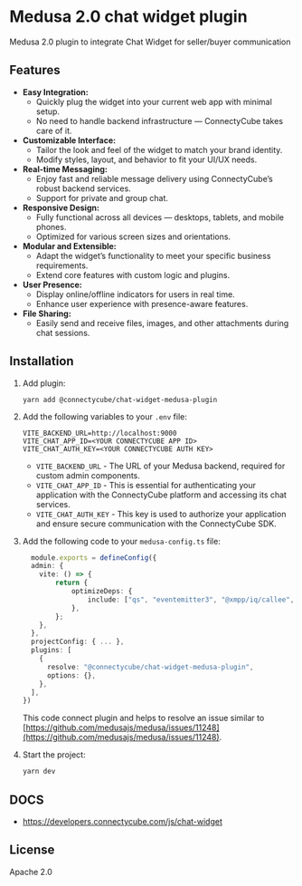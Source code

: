 # Medusa 2.0 chat widget plugin 

Medusa 2.0 plugin to integrate Chat Widget for seller/buyer communication

## Features

- **Easy Integration:**
  - Quickly plug the widget into your current web app with minimal setup.
  - No need to handle backend infrastructure — ConnectyCube takes care of it.
- **Customizable Interface:**
  - Tailor the look and feel of the widget to match your brand identity.
  - Modify styles, layout, and behavior to fit your UI/UX needs.
- **Real-time Messaging:**
  - Enjoy fast and reliable message delivery using ConnectyCube’s robust backend services.
  - Support for private and group chat.
- **Responsive Design:**
  - Fully functional across all devices — desktops, tablets, and mobile phones.
  - Optimized for various screen sizes and orientations.
- **Modular and Extensible:**
  - Adapt the widget’s functionality to meet your specific business requirements.
  - Extend core features with custom logic and plugins.
- **User Presence:**
  - Display online/offline indicators for users in real time.
  - Enhance user experience with presence-aware features.
- **File Sharing:**
  - Easily send and receive files, images, and other attachments during chat sessions.

## Installation

1.  Add plugin:

    ```
    yarn add @connectycube/chat-widget-medusa-plugin
    ```

2.  Add the following variables to your `.env` file:

    ```
    VITE_BACKEND_URL=http://localhost:9000
    VITE_CHAT_APP_ID=<YOUR CONNECTYCUBE APP ID>
    VITE_CHAT_AUTH_KEY=<YOUR CONNECTYCUBE AUTH KEY>
    ```

    - `VITE_BACKEND_URL` - The URL of your Medusa backend, required for custom admin components.
    - `VITE_CHAT_APP_ID` - This is essential for authenticating your application with the ConnectyCube platform and accessing its chat services.
    - `VITE_CHAT_AUTH_KEY` - This key is used to authorize your application and ensure secure communication with the ConnectyCube SDK.

3.  Add the following code to your `medusa-config.ts` file:

    ```typescript
      module.exports = defineConfig({
      admin: {
        vite: () => {
            return {
                optimizeDeps: {
                    include: ["qs", "eventemitter3", "@xmpp/iq/callee", "@xmpp/resolve", "@xmpp/session-establishment", "@xmpp/client-core", "@xmpp/sasl-plain", "@xmpp/stream-features", "@xmpp/   resource-binding", "@xmpp/reconnect", "@xmpp/middleware", "@xmpp/sasl-anonymous", "@xmpp/websocket", "@xmpp/iq/caller", "@xmpp/sasl"], // Will be merged with config that we use to run and build the dashboard.
                },
            };
        },
      },
      projectConfig: { ... },
      plugins: [
        {
          resolve: "@connectycube/chat-widget-medusa-plugin",
          options: {},
        },
      ],
    })
    ```

    This code connect plugin and helps to resolve an issue similar to [https://github.com/medusajs/medusa/issues/11248](https://github.com/medusajs/medusa/issues/11248).

4.  Start the project:

    ```bash
    yarn dev
    ```

## DOCS

- https://developers.connectycube.com/js/chat-widget

## License

Apache 2.0
